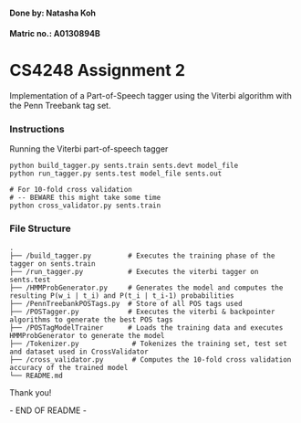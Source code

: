 #### Done by: Natasha Koh
#### Matric no.: A0130894B

# CS4248 Assignment 2
Implementation of a Part-of-Speech tagger using the Viterbi algorithm with the Penn Treebank tag set.

### Instructions
Running the Viterbi part-of-speech tagger
```
python build_tagger.py sents.train sents.devt model_file
python run_tagger.py sents.test model_file sents.out

# For 10-fold cross validation
# -- BEWARE this might take some time
python cross_validator.py sents.train
```

### File Structure
```
.
├── /build_tagger.py         # Executes the training phase of the tagger on sents.train
├── /run_tagger.py           # Executes the viterbi tagger on sents.test
├── /HMMProbGenerator.py     # Generates the model and computes the resulting P(w_i | t_i) and P(t_i | t_i-1) probabilities
├── /PennTreebankPOSTags.py  # Store of all POS tags used
├── /POSTagger.py            # Executes the viterbi & backpointer algorithms to generate the best POS tags
├── /POSTagModelTrainer      # Loads the training data and executes HMMProbGenerator to generate the model
├── /Tokenizer.py             # Tokenizes the training set, test set and dataset used in CrossValidator
├── /cross_validator.py       # Computes the 10-fold cross validation accuracy of the trained model
└── README.md
```

Thank you!

\- END OF README -
